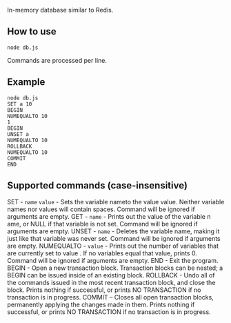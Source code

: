 In-memory database similar to Redis.

How to use
----
```
node db.js
```

Commands are processed per line.

Example
----
```
node db.js
SET a 10
BEGIN
NUMEQUALTO 10
1
BEGIN
UNSET a
NUMEQUALTO 10
ROLLBACK
NUMEQUALTO 10
COMMIT
END
```

Supported commands (case-insensitive)
----
SET - `name` `value` - Sets the variable ​name​ to the value ​value​. Neither variable names nor values will contain spaces. Command will be ignored if arguments are empty.
GET - `name` - Prints out the value of the variable n​ ame,​ or NULL if that variable is not set. Command will be ignored if arguments are empty.
UNSET - `name` - Deletes the variable ​name​, making it just like that variable was never set. Command will be ignored if arguments are empty.
NUMEQUALTO - `value` - Prints out the number of variables that are currently set to value .​ If no variables equal that value, prints 0. Command will be ignored if arguments are empty.
END - Exit the program.
BEGIN - Open a new transaction block. Transaction blocks can be nested; a BEGIN can be issued inside of an existing block.
ROLLBACK - Undo all of the commands issued in the most recent transaction block, and close the block. Prints nothing if successful, or prints ​NO TRANSACTION​ if no transaction is in progress.
COMMIT​ – Closes all open transaction blocks, permanently applying the changes made in them. Prints nothing if successful, or prints ​NO TRANSACTION​ if no transaction is in progress.
